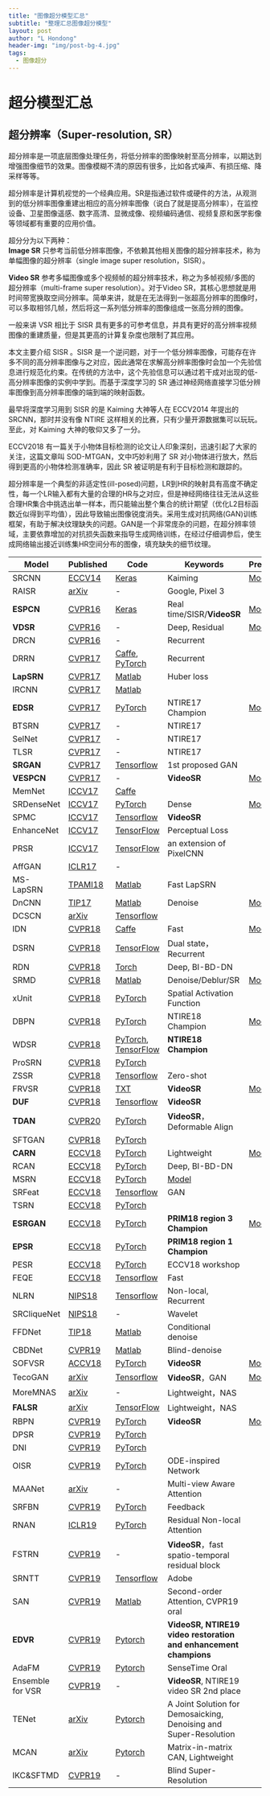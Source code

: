```yaml
---
title: "图像超分模型汇总"
subtitle: "整理汇总图像超分模型"
layout: post
author: "L Hondong"
header-img: "img/post-bg-4.jpg"
tags:
  - 图像超分
---
```


# 超分模型汇总

## 超分辨率（Super-resolution, SR）
超分辨率是一项底层图像处理任务，将低分辨率的图像映射至高分辨率，以期达到增强图像细节的效果。图像模糊不清的原因有很多，比如各式噪声、有损压缩、降采样等等。

超分辨率是计算机视觉的一个经典应用。SR是指通过软件或硬件的方法，从观测到的低分辨率图像重建出相应的高分辨率图像（说白了就是提高分辨率），在监控设备、卫星图像遥感、数字高清、显微成像、视频编码通信、视频复原和医学影像等领域都有重要的应用价值。

超分分为以下两种：  
**Image SR** 只参考当前低分辨率图像，不依赖其他相关图像的超分辨率技术，称为单幅图像的超分辨率（single image super resolution，SISR）。

**Video SR** 参考多幅图像或多个视频帧的超分辨率技术，称之为多帧视频/多图的超分辨率（multi-frame super resolution）。对于Video SR，其核心思想就是用时间带宽换取空间分辨率。简单来讲，就是在无法得到一张超高分辨率的图像时，可以多取相邻几帧，然后将这一系列低分辨率的图像组成一张高分辨的图像。

一般来讲 VSR 相比于 SISR 具有更多的可参考信息，并具有更好的高分辨率视频图像的重建质量，但是其更高的计算复杂度也限制了其应用。

本文主要介绍 SISR 。SISR 是一个逆问题，对于一个低分辨率图像，可能存在许多不同的高分辨率图像与之对应，因此通常在求解高分辨率图像时会加一个先验信息进行规范化约束。在传统的方法中，这个先验信息可以通过若干成对出现的低-高分辨率图像的实例中学到。而基于深度学习的 SR 通过神经网络直接学习低分辨率图像到高分辨率图像的端到端的映射函数。

最早将深度学习用到 SISR 的是 Kaiming 大神等人在 ECCV2014 年提出的 SRCNN，那时并没有像 NTIRE 这样相关的比赛，只有少量开源数据集可以玩玩。至此，对 Kaiming 大神的敬仰又多了一分。

ECCV2018 有一篇关于小物体目标检测的论文让人印象深刻，迅速引起了大家的关注，这篇文章叫 SOD-MTGAN，文中巧妙利用了 SR 对小物体进行放大，然后得到更高的小物体检测准确率，因此 SR 被证明是有利于目标检测和跟踪的。

超分辨率是一个典型的非适定性(ill-posed)问题，LR到HR的映射具有高度不确定性，每一个LR输入都有大量的合理的HR与之对应，但是神经网络往往无法从这些合理HR集合中挑选出单一样本，而只能输出整个集合的统计期望（优化L2目标函数近似得到平均值），因此导致输出图像锐度消失。采用生成对抗网络(GAN)训练框架，有助于解决纹理缺失的问题。GAN是一个非常庞杂的问题，在超分辨率领域，主要依靠增加的对抗损失函数来指导生成网络训练，在经过仔细调参后，使生成网络输出接近训练集HR空间分布的图像，填充缺失的细节纹理。

| Model | Published | Code | Keywords | Pretrained |
| --- | --- | --- | --- | --- |
|SRCNN|[ECCV14](https://arxiv.org/abs/1501.00092)|[Keras](https://github.com/qobilidop/srcnn) |Kaiming|[Model](https://github.com/LoSealL/Model/releases)|
|RAISR|[arXiv](https://arxiv.org/abs/1606.01299)|-|Google, Pixel 3|
|**ESPCN**|[CVPR16](https://arxiv.org/abs/1609.05158)|[Keras](https://github.com/qobilidop/srcnn)|Real time/SISR/**VideoSR**|[Model](https://github.com/LoSealL/Model/releases)|
|**VDSR**|[CVPR16](https://arxiv.org/abs/1511.04587)|-|Deep, Residual|[Model](https://drive.google.com/open?id=1hW5YDxXpmjO2IfAy8f29O7yf1M3fPIg1)|
|DRCN|[CVPR16](https://arxiv.org/abs/1511.04491)|-|Recurrent|
|DRRN|[CVPR17](http://cvlab.cse.msu.edu/pdfs/Tai_Yang_Liu_CVPR2017.pdf)|[Caffe](https://github.com/tyshiwo/DRRN_CVPR17), [PyTorch](https://github.com/jt827859032/DRRN-pytorch)|Recurrent|
|**LapSRN**|[CVPR17](http://vllab.ucmerced.edu/wlai24/LapSRN/)|[Matlab](https://github.com/phoenix104104/LapSRN)|Huber loss|
|IRCNN|[CVPR17](http://openaccess.thecvf.com/content_cvpr_2017/papers/Zhang_Learning_Deep_CNN_CVPR_2017_paper.pdf)|[Matlab](https://github.com/cszn/IRCNN)|
|**EDSR**|[CVPR17](https://arxiv.org/abs/1707.02921)|[PyTorch](https://github.com/thstkdgus35/EDSR-PyTorch)|NTIRE17 Champion|[Model](https://github.com/LoSealL/Model/releases)|
|BTSRN|[CVPR17](http://openaccess.thecvf.com/content_cvpr_2017_workshops/w12/papers/Fan_Balanced_Two-Stage_Residual_CVPR_2017_paper.pdf)|-|NTIRE17|
|SelNet|[CVPR17](https://ieeexplore.ieee.org/document/8014887)|-|NTIRE17|
|TLSR|[CVPR17](http://openaccess.thecvf.com/content_cvpr_2017_workshops/w12/papers/Xu_Fast_and_Accurate_CVPR_2017_paper.pdf)|-|NTIRE17|
|**SRGAN**|[CVPR17](https://arxiv.org/abs/1609.04802)|[Tensorflow](https://github.com/tensorlayer/srgan)|1st proposed GAN|
|**VESPCN**|[CVPR17](https://arxiv.org/abs/1611.05250)|-|**VideoSR**| [Model](https://drive.google.com/open?id=19u4YpsyThxW5dv4fhpMj7c5gZeEDKthm)|
|MemNet|[ICCV17](https://arxiv.org/abs/1708.02209)|[Caffe](https://github.com/tyshiwo/MemNet)|
|SRDenseNet|[ICCV17](http://openaccess.thecvf.com/content_ICCV_2017/papers/Tong_Image_Super-Resolution_Using_ICCV_2017_paper.pdf)|[PyTorch](https://github.com/wxywhu/SRDenseNet-pytorch)|Dense|[Model](https://drive.google.com/open?id=1aXAfRqZieY6mTfZUnErG84-9NfkQSeDw)|
|SPMC|[ICCV17](https://arxiv.org/abs/1704.02738)|[Tensorflow](https://github.com/jiangsutx/SPMC_VideoSR)|**VideoSR**|
|EnhanceNet|[ICCV17](https://arxiv.org/abs/1612.07919)|[TensorFlow](https://github.com/msmsajjadi/EnhanceNet-Code)|Perceptual Loss|
|PRSR|[ICCV17](http://openaccess.thecvf.com/content_ICCV_2017/papers/Dahl_Pixel_Recursive_Super_ICCV_2017_paper.pdf)|[TensorFlow](https://github.com/nilboy/pixel-recursive-super-resolution)|an extension of PixelCNN|
|AffGAN|[ICLR17](https://arxiv.org/pdf/1610.04490.pdf)|-|
|MS-LapSRN|[TPAMI18](https://ieeexplore.ieee.org/document/8434354)|[Matlab](https://github.com/phoenix104104/LapSRN)|Fast LapSRN|
|DnCNN|[TIP17](http://ieeexplore.ieee.org/document/7839189/)|[Matlab](https://github.com/cszn/DnCNN)|Denoise|[Model](https://github.com/LoSealL/Model/releases)|
|DCSCN|[arXiv](https://arxiv.org/abs/1707.05425)|[Tensorflow](https://github.com/jiny2001/dcscn-super-resolution)|
|IDN|[CVPR18](https://arxiv.org/abs/1803.09454)|[Caffe](https://github.com/Zheng222/IDN-Caffe)|Fast|[Model](https://drive.google.com/open?id=1Fh3rtvrKKLAK27r518T1M_JET_LWZAFQ)|
|DSRN|[CVPR18](http://openaccess.thecvf.com/content_cvpr_2018/papers/Han_Image_Super-Resolution_via_CVPR_2018_paper.pdf)|[TensorFlow](https://github.com/WeiHan3/dsrn/tree/db21d57dfab57de3608f0372e749c6488b6b305d)|Dual state，Recurrent|
|RDN|[CVPR18](https://arxiv.org/abs/1802.08797)|[Torch](https://github.com/yulunzhang/RDN)|Deep, BI-BD-DN|
|SRMD|[CVPR18](https://arxiv.org/abs/1712.06116)|[Matlab](https://github.com/cszn/SRMD)|Denoise/Deblur/SR|[Model](https://drive.google.com/open?id=1ORKH05-aLSbQaWB4qQulIm2INoRufuD_)|
|xUnit|[CVPR18](http://openaccess.thecvf.com/content_cvpr_2018/papers/Kligvasser_xUnit_Learning_a_CVPR_2018_paper.pdf)|[PyTorch](https://github.com/kligvasser/xUnit)|Spatial Activation Function|
|DBPN|[CVPR18](https://arxiv.org/abs/1803.02735)|[PyTorch](https://github.com/alterzero/DBPN-Pytorch)|NTIRE18 Champion|[Model](https://drive.google.com/open?id=1ymtlOjhkGmad-od0zw7yTf17nWD4KMVi)|
|WDSR|[CVPR18](https://arxiv.org/abs/1808.08718)|[PyTorch](https://github.com/JiahuiYu/wdsr_ntire2018), [TensorFlow](https://github.com/ychfan/tf_estimator_barebone/blob/master/docs/super_resolution.md)|**NTIRE18 Champion**|
|ProSRN|[CVPR18](https://arxiv.org/abs/1804.02900)|[PyTorch](https://github.com/fperazzi/proSR)|
|ZSSR|[CVPR18](http://www.wisdom.weizmann.ac.il/~vision/zssr/)|[Tensorflow](https://github.com/assafshocher/ZSSR)|Zero-shot|
|FRVSR|[CVPR18](https://arxiv.org/abs/1801.04590)|[TXT](https://github.com/msmsajjadi/FRVSR)|**VideoSR**|[Model](https://github.com/LoSealL/Model/releases)|
|**DUF**|[CVPR18](http://openaccess.thecvf.com/content_cvpr_2018/papers/Jo_Deep_Video_Super-Resolution_CVPR_2018_paper.pdf)|[Tensorflow](https://github.com/yhjo09/VSR-DUF)|**VideoSR**|
|**TDAN**|[CVPR20](https://openaccess.thecvf.com/content_CVPR_2020/papers/Tian_TDAN_Temporally-Deformable_Alignment_Network_for_Video_Super-Resolution_CVPR_2020_paper.pdf)|[PyTorch](https://github.com/YapengTian/TDAN-VSR-CVPR-2020)|**VideoSR**，Deformable Align|
|SFTGAN|[CVPR18](https://arxiv.org/abs/1804.02815)|[PyTorch](https://github.com/xinntao/SFTGAN)|
|**CARN**|[ECCV18](https://arxiv.org/abs/1803.08664)|[PyTorch](https://github.com/nmhkahn/CARN-pytorch)|Lightweight|[Model](https://github.com/LoSealL/Model/releases/carn)|
|RCAN|[ECCV18](https://arxiv.org/abs/1807.02758)|[PyTorch](https://github.com/yulunzhang/RCAN)|Deep, BI-BD-DN|
|MSRN|[ECCV18](http://openaccess.thecvf.com/content_ECCV_2018/papers/Juncheng_Li_Multi-scale_Residual_Network_ECCV_2018_paper.pdf)|[PyTorch](https://github.com/MIVRC/MSRN-PyTorch)|[Model](https://drive.google.com/open?id=1A0LoY3oB_VnArP3GzI1ILUNJbLAEjdtJ)|
|SRFeat|[ECCV18](http://openaccess.thecvf.com/content_ECCV_2018/papers/Seong-Jin_Park_SRFeat_Single_Image_ECCV_2018_paper.pdf)|[Tensorflow](https://github.com/HyeongseokSon1/SRFeat)|GAN|
|TSRN|[ECCV18](https://arxiv.org/pdf/1808.00043.pdf)|[PyTorch](https://github.com/waleedgondal/Texture-based-Super-Resolution-Network)|
|**ESRGAN**|[ECCV18](https://arxiv.org/abs/1809.00219)|[PyTorch](https://github.com/xinntao/ESRGAN)|**PRIM18 region 3 Champion**|[Model](https://github.com/LoSealL/Model/releases/download/esrgan/esrgan.zip)|
|**EPSR**|[ECCV18](http://openaccess.thecvf.com/content_ECCVW_2018/papers/11133/Vasu_Analyzing_Perception-Distortion_Tradeoff_using_Enhanced_Perceptual_Super-resolution_Network_ECCVW_2018_paper.pdf)|[PyTorch](https://github.com/subeeshvasu/2018_subeesh_epsr_eccvw)|**PRIM18 region 1 Champion**|
|PESR|[ECCV18](http://openaccess.thecvf.com/content_ECCVW_2018/papers/11133/Vu_Perception-Enhanced_Image_Super-Resolution_via_Relativistic_Generative_Adversarial_Networks_ECCVW_2018_paper.pdf)|[PyTorch](https://github.com/thangvubk/PESR)|ECCV18 workshop|
|FEQE|[ECCV18](http://openaccess.thecvf.com/content_ECCVW_2018/papers/11133/Vu_Fast_and_Efficient_Image_Quality_Enhancement_via_Desubpixel_Convolutional_Neural_ECCVW_2018_paper.pdf)|[Tensorflow](https://github.com/thangvubk/FEQE)|Fast|
|NLRN|[NIPS18](https://papers.nips.cc/paper/7439-non-local-recurrent-network-for-image-restoration.pdf)|[Tensorflow](https://github.com/Ding-Liu/NLRN)|Non-local, Recurrent|
|SRCliqueNet|[NIPS18](https://arxiv.org/abs/1809.04508)|-|Wavelet|
|FFDNet|[TIP18](https://ieeexplore.ieee.org/document/8365806/)|[Matlab](https://github.com/cszn/FFDNet)|Conditional denoise|
|CBDNet|[CVPR19](https://arxiv.org/abs/1807.04686)|[Matlab](https://github.com/GuoShi28/CBDNet)|Blind-denoise|
|SOFVSR|[ACCV18](http://arxiv.org/abs/1809.08573)|[PyTorch](https://github.com/LongguangWang/SOF-VSR)|**VideoSR**|[Model](https://github.com/LoSealL/Model/releases/download/sofvsr/SOFVSR_x4.zip)|
|TecoGAN|[arXiv](http://arxiv.org/abs/1811.09393)|[Tensorflow](https://github.com/thunil/TecoGAN)|**VideoSR**，GAN|[Model](https://github.com/LoSealL/Model/releases/download/tecogan/tecogan.zip)|
|MoreMNAS|[arXiv](https://arxiv.org/pdf/1901.01074.pdf)|-|Lightweight，NAS|
|**FALSR**|[arXiv](https://arxiv.org/pdf/1901.07261.pdf)|[TensorFlow](https://github.com/xiaomi-automl/FALSR)|Lightweight，NAS|
|RBPN|[CVPR19](https://arxiv.org/abs/1903.10128)|[PyTorch](https://github.com/alterzero/RBPN-PyTorch)|**VideoSR**|[Model](https://drive.google.com/open?id=1Ozp5j-DBWJSpXY5GvxiEPKdfCaAbOXqu)|
|DPSR|[CVPR19](https://arxiv.org/abs/1903.12529)|[PyTorch](https://github.com/cszn/DPSR)|
|DNI|[CVPR19](https://arxiv.org/pdf/1811.10515.pdf)|[PyTorch](https://github.com/xinntao/DNI)|
|OISR|[CVPR19](https://openaccess.thecvf.com/content_CVPR_2019/papers/He_ODE-Inspired_Network_Design_for_Single_Image_Super-Resolution_CVPR_2019_paper.pdf)|[PyTorch](https://github.com/HolmesShuan/OISR-PyTorch)|ODE-inspired Network|
|MAANet|[arXiv](https://arxiv.org/abs/1904.06252)|-|Multi-view Aware Attention|
|SRFBN|[CVPR19](https://arxiv.org/abs/1903.09814)|[PyTorch](https://github.com/Paper99/SRFBN_CVPR19)|Feedback|
|RNAN|[ICLR19](https://openreview.net/pdf?id=HkeGhoA5FX)|[PyTorch](https://github.com/yulunzhang/RNAN)|Residual Non-local Attention|
|FSTRN|[CVPR19](https://arxiv.org/pdf/1904.02870.pdf)|-|**VideoSR**，fast spatio-temporal residual block|
|SRNTT|[CVPR19](https://arxiv.org/abs/1903.00834)|[Tensorflow](https://github.com/ZZUTK/SRNTT)|Adobe|
|SAN|[CVPR19](http://openaccess.thecvf.com/content_CVPR_2019/papers/Dai_Second-Order_Attention_Network_for_Single_Image_Super-Resolution_CVPR_2019_paper.pdf)|[Matlab](https://github.com/daitao/SAN)|Second-order Attention, CVPR19 oral|
|**EDVR**|[CVPR19](https://arxiv.org/pdf/1905.02716.pdf)|[Pytorch](https://github.com/xinntao/EDVR)|**VideoSR, NTIRE19 video restoration and enhancement champions**|
|AdaFM|[CVPR19](https://arxiv.org/abs/1904.08118)|[Pytorch](https://github.com/hejingwenhejingwen/AdaFM)|SenseTime Oral|
|Ensemble for VSR|[CVPR19](https://arxiv.org/pdf/1905.02462.pdf)|-|**VideoSR**, NTIRE19 video SR 2nd place|
|TENet|[arXiv](https://arxiv.org/pdf/1905.02538.pdf)|[Pytorch](https://github.com/guochengqian/TENet)|A Joint Solution for Demosaicking, Denoising and Super-Resolution|
|MCAN|[arXiv](https://arxiv.org/pdf/1903.07949.pdf)|[Pytorch](https://github.com/macn3388/MCAN)|Matrix-in-matrix CAN, Lightweight|
|IKC&SFTMD|[CVPR19](https://arxiv.org/pdf/1904.03377.pdf)|-|Blind Super-Resolution|
